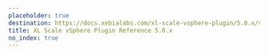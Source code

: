 ```yaml
---
placeholder: true
destination: https://docs.xebialabs.com/xl-scale-vsphere-plugin/5.0.x/vspherePluginManual.html
title: XL Scale vSphere Plugin Reference 5.0.x
no_index: true
---
```


